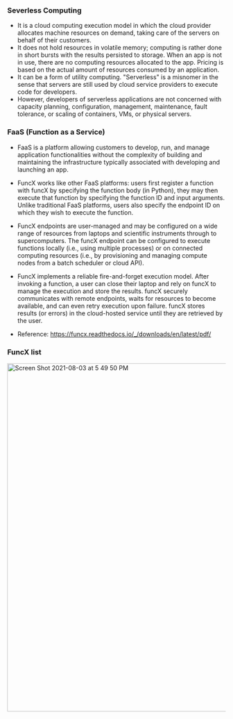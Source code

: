 ### Severless Computing

- It is a cloud computing execution model in which the cloud provider allocates machine resources on demand, taking care of the servers on behalf of their customers.
- It does not hold resources in volatile memory; computing is rather done in short bursts with the results persisted to storage. When an app is not in use, there are no computing resources allocated to the app. Pricing is based on the actual amount of resources consumed by an application.
- It can be a form of utility computing. "Serverless" is a misnomer in the sense that servers are still used by cloud service providers to execute code for developers.
- However, developers of serverless applications are not concerned with capacity planning, configuration, management, maintenance, fault tolerance, or scaling of containers, VMs, or physical servers.


### FaaS (Function as a Service)

- FaaS is a platform allowing customers to develop, run, and manage application functionalities without the complexity of building and maintaining the infrastructure typically associated with developing and launching an app.
- FuncX works like other FaaS platforms: users first register a function with funcX by specifying the function body (in Python), they may then execute that function by specifying the function ID and input arguments. Unlike traditional FaaS platforms, users also specify the endpoint ID on which they wish to execute the function.
- FuncX endpoints are user-managed and may be configured on a wide range of resources from laptops and scientific instruments through to supercomputers. The funcX endpoint can be configured to execute functions locally (i.e., using multiple processes) or on connected computing resources (i.e., by provisioning and managing compute nodes from a batch scheduler or cloud API).
- FuncX implements a reliable fire-and-forget execution model. After invoking a function, a user can close their laptop and rely on funcX to manage the execution and store the results. funcX securely communicates with remote endpoints, waits for resources to become available, and can even retry execution upon failure. funcX stores results (or errors) in the cloud-hosted service until they are retrieved by the user.

- Reference: https://funcx.readthedocs.io/_/downloads/en/latest/pdf/

### FuncX list
<img width="802" alt="Screen Shot 2021-08-03 at 5 49 50 PM" src="https://user-images.githubusercontent.com/56851781/128090997-37a0f992-3c8e-4efb-8def-af6081f1ab10.png">
